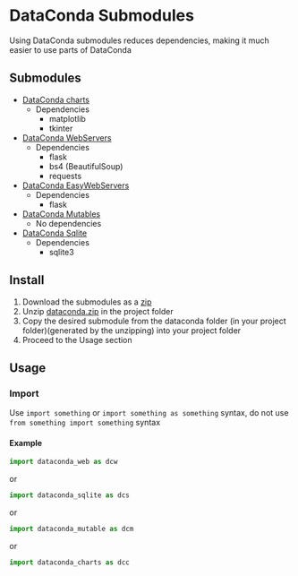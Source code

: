 # DataConda Submodules

Using DataConda submodules reduces dependencies, making it much easier to use parts of DataConda

## Submodules

* [DataConda charts](dataconda_charts.py)
  * Dependencies
    * matplotlib
    * tkinter
* [DataConda WebServers](dataconda_web.py)
  * Dependencies
    * flask
    * bs4 (BeautifulSoup)
    * requests
* [DataConda EasyWebServers](dataconda_easyweb.py)
  * Dependencies
    * flask
* [DataConda Mutables](dataconda_mutable.py)
  * No dependencies
* [DataConda Sqlite](dataconda_sqlite.py)
  * Dependencies
    * sqlite3
    
## Install

1. Download the submodules as a [zip](dataconda.zip)
2. Unzip [dataconda.zip](dataconda.zip) in the project folder
3. Copy the desired submodule from the dataconda folder (in your project folder)(generated by the unzipping) into your project folder
4. Proceed to the Usage section
    
## Usage

### Import
Use `import something` or `import something as something` syntax, do not use `from something import something` syntax

#### Example
```python
import dataconda_web as dcw
```
or
```python
import dataconda_sqlite as dcs
```
or
```python
import dataconda_mutable as dcm
```
or
```python
import dataconda_charts as dcc
```

